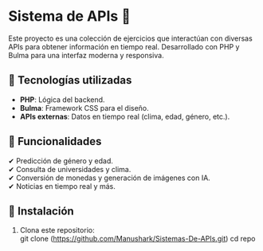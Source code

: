 # Sistema de APIs 🚀

Este proyecto es una colección de ejercicios que interactúan con diversas APIs para obtener información en tiempo real. Desarrollado con PHP y Bulma para una interfaz moderna y responsiva.  

## 🚀 Tecnologías utilizadas  
- **PHP**: Lógica del backend.  
- **Bulma**: Framework CSS para el diseño.  
- **APIs externas**: Datos en tiempo real (clima, edad, género, etc.).  

## 📌 Funcionalidades  
✔ Predicción de género y edad.  
✔ Consulta de universidades y clima.  
✔ Conversión de monedas y generación de imágenes con IA.  
✔ Noticias en tiempo real y más.  

## 📂 Instalación  
1. Clona este repositorio:  
   git clone (https://github.com/Manushark/Sistemas-De-APIs.git)
   cd repo
